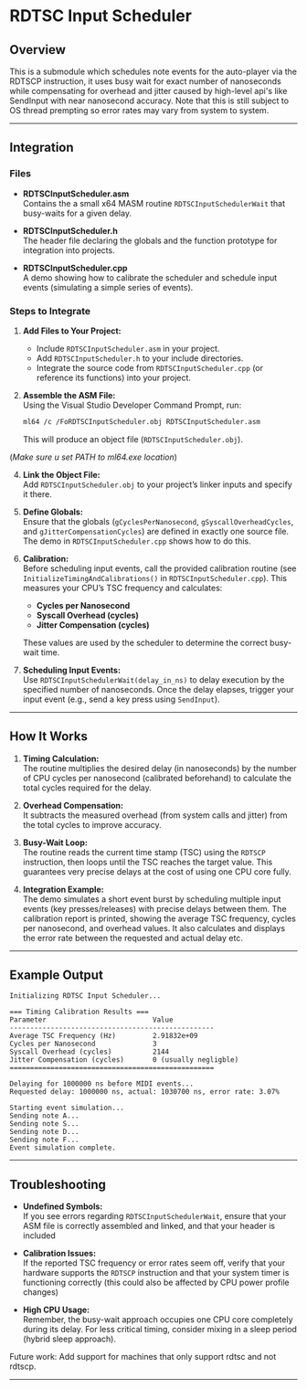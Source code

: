 # RDTSC Input Scheduler

## Overview

This is a submodule which schedules note events for the auto-player via the RDTSCP instruction, it uses busy wait for exact number of nanoseconds while compensating for overhead and jitter caused by high-level api's like SendInput with near nanosecond accuracy. Note that this is still subject to OS thread prempting so error rates may vary from system to system.

---

## Integration

### Files

- **RDTSCInputScheduler.asm**  
  Contains the a small x64 MASM routine `RDTSCInputSchedulerWait` that busy-waits for a given delay.

- **RDTSCInputScheduler.h**  
  The header file declaring the globals and the function prototype for integration into projects.

- **RDTSCInputScheduler.cpp**  
  A demo showing how to calibrate the scheduler and schedule input events (simulating a simple series of events).  

### Steps to Integrate

1. **Add Files to Your Project:**  
   - Include `RDTSCInputScheduler.asm` in your project.
   - Add `RDTSCInputScheduler.h` to your include directories.
   - Integrate the source code from `RDTSCInputScheduler.cpp` (or reference its functions) into your project.

2. **Assemble the ASM File:**  
   Using the Visual Studio Developer Command Prompt, run:
   ```bash
   ml64 /c /FoRDTSCInputScheduler.obj RDTSCInputScheduler.asm
   ```
   This will produce an object file (`RDTSCInputScheduler.obj`).
   
  (*Make sure u set PATH to ml64.exe location*)

4. **Link the Object File:**  
   Add `RDTSCInputScheduler.obj` to your project’s linker inputs and specify it there.

5. **Define Globals:**  
   Ensure that the globals (`gCyclesPerNanosecond`, `gSyscallOverheadCycles`, and `gJitterCompensationCycles`) are defined in exactly one source file. The demo in `RDTSCInputScheduler.cpp` shows how to do this.

6. **Calibration:**  
   Before scheduling input events, call the provided calibration routine (see `InitializeTimingAndCalibrations()` in `RDTSCInputScheduler.cpp`). This measures your CPU’s TSC frequency and calculates:
   - **Cycles per Nanosecond**
   - **Syscall Overhead (cycles)**
   - **Jitter Compensation (cycles)**
   
   These values are used by the scheduler to determine the correct busy-wait time.

7. **Scheduling Input Events:**  
   Use `RDTSCInputSchedulerWait(delay_in_ns)` to delay execution by the specified number of nanoseconds. Once the delay elapses, trigger your input event (e.g., send a key press using `SendInput`).

---

## How It Works

1. **Timing Calculation:**  
   The routine multiplies the desired delay (in nanoseconds) by the number of CPU cycles per nanosecond (calibrated beforehand) to calculate the total cycles required for the delay.

2. **Overhead Compensation:**  
   It subtracts the measured overhead (from system calls and jitter) from the total cycles to improve accuracy.

3. **Busy-Wait Loop:**  
   The routine reads the current time stamp (TSC) using the `RDTSCP` instruction, then loops until the TSC reaches the target value. This guarantees very precise delays at the cost of using one CPU core fully.

4. **Integration Example:**  
   The demo simulates a short event burst by scheduling multiple input events (key presses/releases) with precise delays between them. The calibration report is printed, showing the average TSC frequency, cycles per nanosecond, and overhead values. It also calculates and displays the error rate between the requested and actual delay etc.

---

## Example Output

```
Initializing RDTSC Input Scheduler...

=== Timing Calibration Results ===
Parameter                          Value
--------------------------------------------------
Average TSC Frequency (Hz)         2.91832e+09
Cycles per Nanosecond              3
Syscall Overhead (cycles)          2144
Jitter Compensation (cycles)       0 (usually negligble) 
==================================================

Delaying for 1000000 ns before MIDI events...
Requested delay: 1000000 ns, actual: 1030700 ns, error rate: 3.07%

Starting event simulation...
Sending note A...
Sending note S...
Sending note D...
Sending note F...
Event simulation complete.
```

---

## Troubleshooting

- **Undefined Symbols:**  
  If you see errors regarding `RDTSCInputSchedulerWait`, ensure that your ASM file is correctly assembled and linked, and that your header is included

- **Calibration Issues:**  
  If the reported TSC frequency or error rates seem off, verify that your hardware supports the `RDTSCP` instruction and that your system timer is functioning correctly (this could also be affected by CPU power profile changes)

- **High CPU Usage:**  
  Remember, the busy-wait approach occupies one CPU core completely during its delay. For less critical timing, consider mixing in a sleep period (hybrid sleep approach). 

Future work: Add support for machines that only support rdtsc and not rdtscp.

---


